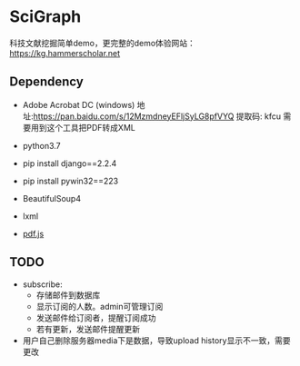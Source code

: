 # SciGraph
科技文献挖掘简单demo，更完整的demo体验网站：https://kg.hammerscholar.net

## Dependency
- Adobe Acrobat DC (windows) 地址:https://pan.baidu.com/s/12MzmdneyEFljSyLG8pfVYQ 提取码: kfcu
需要用到这个工具把PDF转成XML

- python3.7

- pip install django==2.2.4

- pip install pywin32==223

- BeautifulSoup4
- lxml

- [pdf.js]( http://mozilla.github.io/pdf.js/)

## TODO
- subscribe: 
	- 存储邮件到数据库
	- 显示订阅的人数。admin可管理订阅
	- 发送邮件给订阅者，提醒订阅成功
	- 若有更新，发送邮件提醒更新
- 用户自己删除服务器media下是数据，导致upload history显示不一致，需要更改
